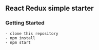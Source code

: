 ## React Redux simple starter

### Getting Started

```
- clone this repository
- npm install
- npm start
```
